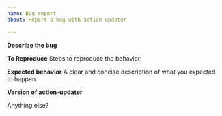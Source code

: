 ```yaml
---
name: Bug report
about: Report a bug with action-updater

---
```


**Describe the bug**

**To Reproduce**
Steps to reproduce the behavior:

**Expected behavior**
A clear and concise description of what you expected to happen.

**Version of action-updater**

Anything else?
